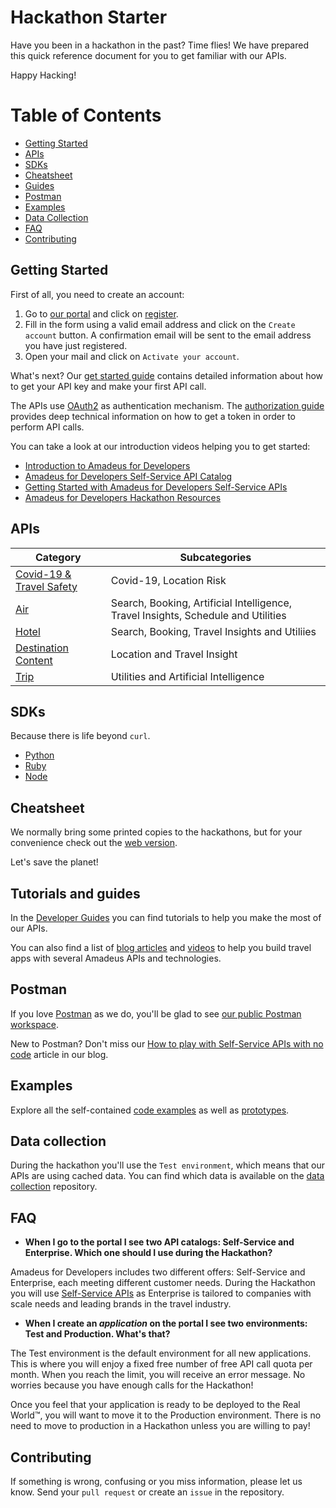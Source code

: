 # Hackathon Starter

Have you been in a hackathon in the past? Time flies! We have prepared this quick reference document for you to get familiar with our APIs.

Happy Hacking!

# Table of Contents

- [Getting Started](#getting-started)
- [APIs](#apis)
- [SDKs](#sdks)
- [Cheatsheet](#cheatsheet)
- [Guides](#tutorials-and-guides)
- [Postman](#postman)
- [Examples](#examples)
- [Data Collection](#data-collection)
- [FAQ](#faq)
- [Contributing](#contributing)


## Getting Started

First of all, you need to create an account:

1. Go to [our portal](https://developers.amadeus.com) and click on [register](https://developers.amadeus.com/create-account).
2. Fill in the form using a valid email address and click on the `Create account` button. A confirmation email will be sent to the email address you have just registered.
3. Open your mail and click on `Activate your account`.

What's next? Our [get started guide](https://developers.amadeus.com/get-started/get-started-with-self-service-apis-335) contains detailed information about how to get your API key and make your first API call.

The APIs use [OAuth2](https://en.wikipedia.org/wiki/OAuth) as authentication mechanism. The [authorization guide](https://developers.amadeus.com/self-service/apis-docs/guides/authorization) provides deep technical information on how to get a token in order to perform API calls.

You can take a look at our introduction videos helping you to get started:
- [Introduction to Amadeus for Developers](https://www.youtube.com/watch?v=O-WWriCnRco&list=PLBehidtj-OipoBNqwOIGVJ1L_pSnJADXi&index=2&t=0s)
- [Amadeus for Developers Self-Service API Catalog](https://www.youtube.com/watch?v=U9vhUg7G2_4&list=PLBehidtj-OipoBNqwOIGVJ1L_pSnJADXi&index=3&t=0s) 
- [Getting Started with Amadeus for Developers Self-Service APIs](https://www.youtube.com/watch?v=NhRcl_Howus&list=PLBehidtj-OipoBNqwOIGVJ1L_pSnJADXi&index=4&t=0s)
- [Amadeus for Developers Hackathon Resources](https://www.youtube.com/watch?v=GE5qk9ksMtQ&list=PLBehidtj-OipoBNqwOIGVJ1L_pSnJADXi&index=5&t=0s)

## APIs 

| Category | Subcategories |
| ----------------------------------------------- | ---------------------------------------------------------------------------- |
| [Covid-19 & Travel Safety](https://developers.amadeus.com/self-service/category/covid-19-and-travel-safety) | Covid-19, Location Risk |
| [Air](https://developers.amadeus.com/self-service/category/air) | Search, Booking, Artificial Intelligence, Travel Insights, Schedule and Utilities |
| [Hotel](https://developers.amadeus.com/self-service/category/hotel) | Search, Booking, Travel Insights and Utiliies |
| [Destination Content](https://developers.amadeus.com/self-service/category/destination-content) | Location and Travel Insight |
| [Trip](https://developers.amadeus.com/self-service/category/trip) | Utilities and Artificial Intelligence |

## SDKs

Because there is life beyond `curl`.

- [Python](https://github.com/amadeus4dev/amadeus-python)
- [Ruby](https://github.com/amadeus4dev/amadeus-ruby)
- [Node](https://github.com/amadeus4dev/amadeus-node)

## Cheatsheet

We normally bring some printed copies to the hackathons, but for your convenience check out the [web version](https://possible-quilt-2ff.notion.site/Cheat-sheet-e059caf4fcd342b78705f9f3d6f88f1d). 

Let's save the planet!

## Tutorials and guides

In the [Developer Guides](https://amadeus4dev.github.io/developer-guides/examples/prototypes/) you can find tutorials to help you make the most of our APIs. 

You can also find a list of [blog articles](https://developers.amadeus.com/blog/category/tutorials?page=1&count=5) and [videos](https://www.youtube.com/channel/UCwI48vMwtiE-hra2RAtk1PQ) to help you build travel apps with several Amadeus APIs and technologies.

## Postman

If you love [Postman](https://www.getpostman.com/) as we do, you'll be glad to see [our public Postman workspace](https://www.postman.com/amadeus4dev/workspace/amadeus-for-developers-s-public-workspace/collection/2672636-27471449-d2ca-a8c4-1399-6b0cfbddd079).

New to Postman? Don't miss our [How to play with Self-Service APIs with no code](https://developers.amadeus.com/blog/how-to-play-with-self-service-apis-with-no-code-using-postman) article in our blog.

## Examples

Explore all the self-contained [code examples](https://amadeus4dev.github.io/developer-guides/examples/code-example/) as well as [prototypes](https://amadeus4dev.github.io/developer-guides/examples/prototypes/). 

## Data collection

During the hackathon you'll use the `Test environment`, which means that our APIs are using cached data. You can find which data is available on the [data collection](http://github.com/amadeus4dev/data-collection) repository.

## FAQ

* **When I go to the portal I see two API catalogs: Self-Service and Enterprise. Which one should I use during the Hackathon?**

Amadeus for Developers includes two different offers: Self-Service and
Enterprise, each meeting different customer needs. During the Hackathon you
will use [Self-Service APIs](https://developers.amadeus.com/self-service/) as
Enterprise is tailored to companies with scale needs and leading brands in the
travel industry.

* **When I create an *application* on the portal I see two environments: Test and Production. What's that?**

The Test environment is the default environment for all new applications. This
is where you will enjoy a fixed free number of free API call quota per month.
When you reach the limit, you will receive an error message. No worries because
you have enough calls for the Hackathon!

Once you feel that your application is ready to be deployed to the Real World™,
you will want to move it to the Production environment. There is no need to move to
production in a Hackathon unless you are willing to pay!

## Contributing

If something is wrong, confusing or you miss information, please let us know. Send your `pull request` or create an `issue` in the repository. 
